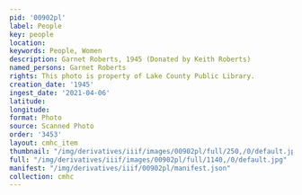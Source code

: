 ```yaml
---
pid: '00902pl'
label: People
key: people
location: 
keywords: People, Women
description: Garnet Roberts, 1945 (Donated by Keith Roberts)
named_persons: Garnet Roberts
rights: This photo is property of Lake County Public Library.
creation_date: '1945'
ingest_date: '2021-04-06'
latitude: 
longitude: 
format: Photo
source: Scanned Photo
order: '3453'
layout: cmhc_item
thumbnail: "/img/derivatives/iiif/images/00902pl/full/250,/0/default.jpg"
full: "/img/derivatives/iiif/images/00902pl/full/1140,/0/default.jpg"
manifest: "/img/derivatives/iiif/00902pl/manifest.json"
collection: cmhc
---
```

